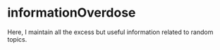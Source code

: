 # informationOverdose
Here, I maintain all the excess but useful information related to random topics.
